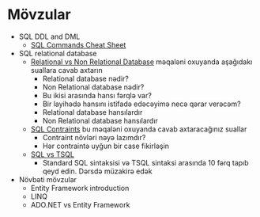 
# Mövzular
- SQL DDL and DML
    - [SQL Commands Cheat Sheet](https://github.com/enochtangg/quick-SQL-cheatsheet)
- SQL relational database
    - [Relational vs Non Relational Database](https://jelvix.com/blog/relational-vs-non-relational-database) məqaləni oxuyanda aşağıdakı suallara cavab axtarın
        - Relational database nədir?
        - Non Relational database nədir?
        - Bu ikisi arasında hansı fərqlə var?
        - Bir layihədə hansını istifadə edəcəyimə necə qərar verəcəm?
        - Relational database hansılardır
        - Non Relational database hansılardır
    - [SQL Contraints](https://www.w3schools.com/sql/sql_constraints.asp) bu məqaləni oxuyanda cavab axtaracağınız suallar
        - Contraint növləri nəyə lazımdır?
        - Hər contraintə uyğun bir case fikirləşin
    - [SQL vs TSQL](https://learnsql.com/blog/t-sql-vs-standard-sql-whats-the-difference/)
        - Standard SQL sintaksisi və TSQL sintaksi arasında 10 fərq tapıb qeyd edin. Dərsdə müzakirə edək
- Növbəti mövzular
    - Entity Framework introduction
    - LINQ 
    - ADO.NET vs Entity Framework